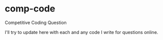 # comp-code
Competitive Coding Question

I'll try to update here with each and any code I write for questions online.
